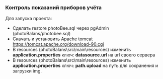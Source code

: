<h3>Контроль показаний приборов учёта</h3>
Для запуска проекта:
<ul>
    <li>Сделать restore photoBee.sql через pgAdmin (photoBalans/photobee.sql)</li>
    <li>Скачать и установить Apache tomcat <a href="https://tomcat.apache.org/download-90.cgi">https://tomcat.apache.org/download-90.cgi</a></li>
    <li>В resources (photoBalans\src\main\resources) изменить <b>application.properties</b> ключ: <b>datasource.url</b> 
    на url своего сервера</li>
    <li>В resources (photoBalans\src\main\resources) изменить <b>application.properties</b> ключ: <b>path.upload</b>
    на путь для сохранения и загрузки img.</li>
 </ul>
